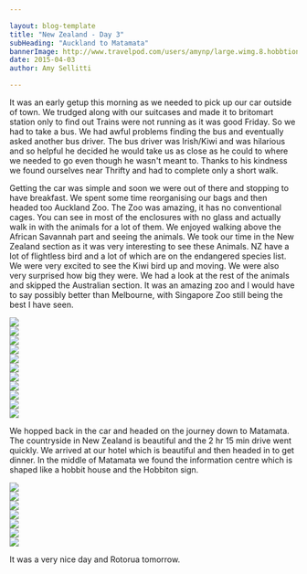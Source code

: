 ```yaml
---

layout: blog-template
title: "New Zealand - Day 3"
subHeading: "Auckland to Matamata"
bannerImage: http://www.travelpod.com/users/amynp/large.wimg.8.hobbtion.jpg
date: 2015-04-03
author: Amy Sellitti

---
```


It was an early getup this morning as we needed to pick up our car outside of town. We trudged along with our suitcases and made it to britomart station only to find out Trains were not running as it was good Friday. So we had to take a bus. We had awful problems finding the bus and eventually asked another bus driver. The bus driver was Irish/Kiwi and was hilarious and so helpful he decided he would take us as close as he could to where we needed to go even though he wasn't meant to. Thanks to his kindness we found ourselves near Thrifty and had to complete only a short walk.

Getting the car was simple and soon we were out of there and stopping to have breakfast. We spent some time reorganising our bags and then headed too Auckland Zoo. The Zoo was amazing, it has no conventional cages. You can see in most of the enclosures with no glass and actually walk in with the animals for a lot of them. We enjoyed walking above the African Savannah part and seeing the animals. We took our time in the New Zealand section as it was very interesting to see these Animals. NZ have a lot of flightless bird and a lot of which are on the endangered species list. We were very excited to see the Kiwi bird up and moving. We were also very surprised how big they were.  We had a look at the rest of the animals and skipped the Australian section. It was an amazing zoo and I would have to say possibly better than Melbourne, with Singapore Zoo still being the best I have seen. 

<div class="center-image"><img src="http://images.travelpod.com/users/amynp/8.1428084163.yay-zoo.jpg" /></div>
<div class="center-image"><img src="http://images.travelpod.com/users/amynp/8.1428084163.lion-king.jpg" /></div>
<div class="center-image"><img src="http://images.travelpod.com/users/amynp/8.1428084163.giraffe.jpg" /></div>
<div class="center-image"><img src="http://images.travelpod.com/users/amynp/8.1428084163.flamingos.jpg" /></div>
<div class="center-image"><img src="http://images.travelpod.com/users/amynp/8.1428084163.1-elephant.jpg" /></div>
<div class="center-image"><img src="http://images.travelpod.com/users/amynp/8.1428084163.hobbit-hole-for-monkeys.jpg" /></div>
<div class="center-image"><img src="http://images.travelpod.com/users/amynp/8.1428084163.baby-monkey.jpg" /></div>
<div class="center-image"><img src="http://images.travelpod.com/users/amynp/8.1428084163.orangutan.jpg" /></div>
<div class="center-image"><img src="http://images.travelpod.com/users/amynp/8.1428084163.anthony-is-nearly-the-same-a-monkey.jpg" /></div>
<div class="center-image"><img src="http://images.travelpod.com/users/amynp/8.1428084163.photo-form-zoo.jpg" /></div>
<div class="center-image"><img src="http://images.travelpod.com/users/amynp/8.1428084163.ahhh-a-tiger.jpg" /></div>

We hopped back in the car and headed on the journey down to Matamata. The countryside in New Zealand is beautiful and the 2 hr 15 min drive went quickly. We arrived at our hotel which is beautiful and then headed in to get dinner. In the middle of Matamata we found the information centre which is shaped like a hobbit house and the Hobbiton sign.

<div class="center-image"><img src="http://images.travelpod.com/users/amynp/8.1428084163.wow-big.jpg" /></div>
<div class="center-image"><img src="http://images.travelpod.com/users/amynp/8.1428084163.nz-countryside.jpg" /></div>
<div class="center-image"><img src="http://images.travelpod.com/users/amynp/8.1428084163.cows-from-motel.jpg" /></div>
<div class="center-image"><img src="http://images.travelpod.com/users/amynp/8.1428084163.hobbit-hole-in-matmata.jpg" /></div>
<div class="center-image"><img src="http://images.travelpod.com/users/amynp/8.1428084163.me-and-hole.jpg" /></div>
<div class="center-image"><img src="http://images.travelpod.com/users/amynp/8.1428084163.hobbiton.jpg" /></div>
<div class="center-image"><img src="http://images.travelpod.com/users/amynp/8.1428084163.1-hobbiton.jpg" /></div>

It was a very nice day and Rotorua tomorrow. 

